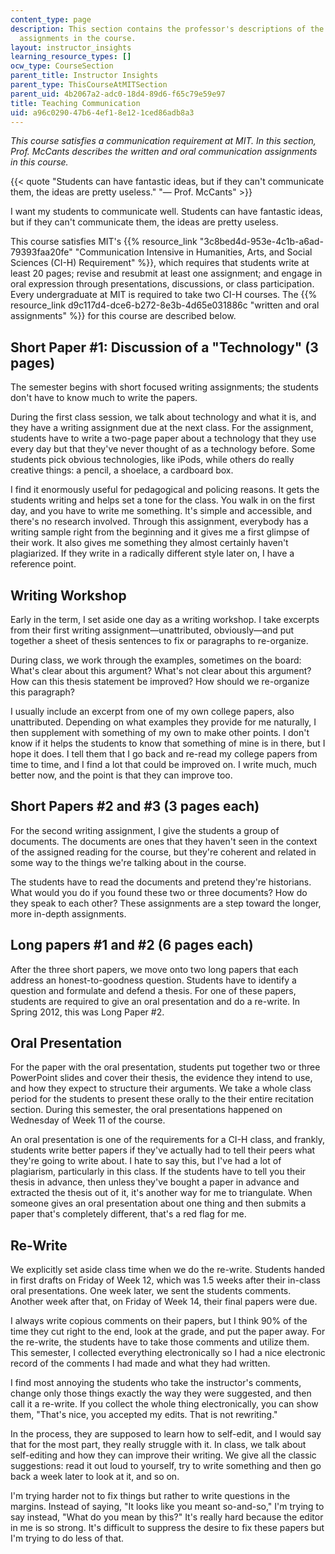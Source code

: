 ```yaml
---
content_type: page
description: This section contains the professor's descriptions of the communication
  assignments in the course.
layout: instructor_insights
learning_resource_types: []
ocw_type: CourseSection
parent_title: Instructor Insights
parent_type: ThisCourseAtMITSection
parent_uid: 4b2067a2-adc0-18d4-89d6-f65c79e59e97
title: Teaching Communication
uid: a96c0290-47b6-4ef1-8e12-1ced86adb8a3
---
```


_This course satisfies a communication requirement at MIT. In this section, Prof. McCants describes the written and oral communication assignments in this course._

{{< quote "Students can have fantastic ideas, but if they can't communicate them, the ideas are pretty useless." "— Prof. McCants" >}}

I want my students to communicate well. Students can have fantastic ideas, but if they can't communicate them, the ideas are pretty useless.

This course satisfies MIT's {{% resource_link "3c8bed4d-953e-4c1b-a6ad-79393faa20fe" "Communication Intensive in Humanities, Arts, and Social Sciences (CI-H) Requirement" %}}, which requires that students write at least 20 pages; revise and resubmit at least one assignment; and engage in oral expression through presentations, discussions, or class participation. Every undergraduate at MIT is required to take two CI-H courses. The {{% resource_link d9c117d4-dce6-b272-8e3b-4d65e031886c "written and oral assignments" %}} for this course are described below.

Short Paper #1: Discussion of a "Technology" (3 pages)
------------------------------------------------------

The semester begins with short focused writing assignments; the students don't have to know much to write the papers.

During the first class session, we talk about technology and what it is, and they have a writing assignment due at the next class. For the assignment, students have to write a two-page paper about a technology that they use every day but that they've never thought of as a technology before. Some students pick obvious technologies, like iPods, while others do really creative things: a pencil, a shoelace, a cardboard box.

I find it enormously useful for pedagogical and policing reasons. It gets the students writing and helps set a tone for the class. You walk in on the first day, and you have to write me something. It's simple and accessible, and there's no research involved. Through this assignment, everybody has a writing sample right from the beginning and it gives me a first glimpse of their work. It also gives me something they almost certainly haven't plagiarized. If they write in a radically different style later on, I have a reference point.

Writing Workshop
----------------

Early in the term, I set aside one day as a writing workshop. I take excerpts from their first writing assignment—unattributed, obviously—and put together a sheet of thesis sentences to fix or paragraphs to re-organize.

During class, we work through the examples, sometimes on the board: What's clear about this argument? What's not clear about this argument? How can this thesis statement be improved? How should we re-organize this paragraph?

I usually include an excerpt from one of my own college papers, also unattributed. Depending on what examples they provide for me naturally, I then supplement with something of my own to make other points. I don't know if it helps the students to know that something of mine is in there, but I hope it does. I tell them that I go back and re-read my college papers from time to time, and I find a lot that could be improved on. I write much, much better now, and the point is that they can improve too.

Short Papers #2 and #3 (3 pages each)
-------------------------------------

For the second writing assignment, I give the students a group of documents. The documents are ones that they haven't seen in the context of the assigned reading for the course, but they're coherent and related in some way to the things we're talking about in the course.

The students have to read the documents and pretend they're historians. What would you do if you found these two or three documents? How do they speak to each other? These assignments are a step toward the longer, more in-depth assignments.

Long papers #1 and #2 (6 pages each)
------------------------------------

After the three short papers, we move onto two long papers that each address an honest-to-goodness question. Students have to identify a question and formulate and defend a thesis. For one of these papers, students are required to give an oral presentation and do a re-write. In Spring 2012, this was Long Paper #2.

Oral Presentation
-----------------

For the paper with the oral presentation, students put together two or three PowerPoint slides and cover their thesis, the evidence they intend to use, and how they expect to structure their arguments. We take a whole class period for the students to present these orally to the their entire recitation section. During this semester, the oral presentations happened on Wednesday of Week 11 of the course.

An oral presentation is one of the requirements for a CI-H class, and frankly, students write better papers if they've actually had to tell their peers what they're going to write about. I hate to say this, but I've had a lot of plagiarism, particularly in this class. If the students have to tell you their thesis in advance, then unless they've bought a paper in advance and extracted the thesis out of it, it's another way for me to triangulate. When someone gives an oral presentation about one thing and then submits a paper that's completely different, that's a red flag for me.

Re-Write
--------

We explicitly set aside class time when we do the re-write. Students handed in first drafts on Friday of Week 12, which was 1.5 weeks after their in-class oral presentations. One week later, we sent the students comments. Another week after that, on Friday of Week 14, their final papers were due.

I always write copious comments on their papers, but I think 90% of the time they cut right to the end, look at the grade, and put the paper away. For the re-write, the students have to take those comments and utilize them. This semester, I collected everything electronically so I had a nice electronic record of the comments I had made and what they had written.

I find most annoying the students who take the instructor's comments, change only those things exactly the way they were suggested, and then call it a re-write. If you collect the whole thing electronically, you can show them, "That's nice, you accepted my edits. That is not rewriting."

In the process, they are supposed to learn how to self-edit, and I would say that for the most part, they really struggle with it. In class, we talk about self-editing and how they can improve their writing. We give all the classic suggestions: read it out loud to yourself, try to write something and then go back a week later to look at it, and so on.

I'm trying harder not to fix things but rather to write questions in the margins. Instead of saying, "It looks like you meant so-and-so," I'm trying to say instead, "What do you mean by this?" It's really hard because the editor in me is so strong. It's difficult to suppress the desire to fix these papers but I'm trying to do less of that.